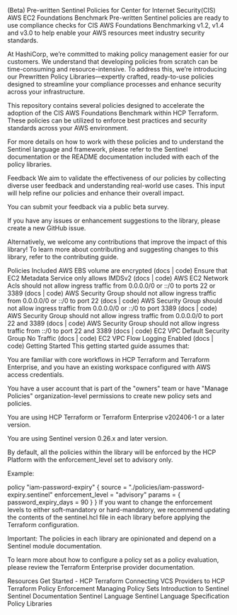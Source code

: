 (Beta) Pre-written Sentinel Policies for Center for Internet Security(CIS) AWS EC2 Foundations Benchmark
Pre-written Sentinel policies are ready to use compliance checks for CIS AWS Foundations Benchmarking v1.2, v1.4 and v3.0 to help enable your AWS resources meet industry security standards.

At HashiCorp, we’re committed to making policy management easier for our customers. We understand that developing policies from scratch can be time-consuming and resource-intensive. To address this, we’re introducing our Prewritten Policy Libraries—expertly crafted, ready-to-use policies designed to streamline your compliance processes and enhance security across your infrastructure.

This repository contains several policies designed to accelerate the adoption of the CIS AWS Foundations Benchmark within HCP Terraform. These policies can be utilized to enforce best practices and security standards across your AWS environment.

For more details on how to work with these policies and to understand the Sentinel language and framework, please refer to the Sentinel documentation or the README documentation included with each of the policy libraries.

Feedback
We aim to validate the effectiveness of our policies by collecting diverse user feedback and understanding real-world use cases. This input will help refine our policies and enhance their overall impact.

You can submit your feedback via a public beta survey.

If you have any issues or enhancement suggestions to the library, please create a new GitHub issue.

Alternatively, we welcome any contributions that improve the impact of this library! To learn more about contributing and suggesting changes to this library, refer to the contributing guide.

Policies Included
AWS EBS volume are encrypted (docs | code)
Ensure that EC2 Metadata Service only allows IMDSv2 (docs | code)
AWS EC2 Network Acls should not allow ingress traffic from 0.0.0.0/0 or ::/0 to ports 22 or 3389 (docs | code)
AWS Security Group should not allow ingress traffic from 0.0.0.0/0 or ::/0 to port 22 (docs | code)
AWS Security Group should not allow ingress traffic from 0.0.0.0/0 or ::/0 to port 3389 (docs | code)
AWS Security Group should not allow ingress traffic from 0.0.0.0/0 to port 22 and 3389 (docs | code)
AWS Security Group should not allow ingress traffic from ::/0 to port 22 and 3389 (docs | code)
EC2 VPC Default Security Group No Traffic (docs | code)
EC2 VPC Flow Logging Enabled (docs | code)
Getting Started
This getting started guide assumes that:

You are familiar with core workflows in HCP Terraform and Terraform Enterprise, and you have an existing workspace configured with AWS access credentials.

You have a user account that is part of the "owners" team or have "Manage Policies" organization-level permissions to create new policy sets and policies.

You are using HCP Terraform or Terraform Enterprise v202406-1 or a later version.

You are using Sentinel version 0.26.x and later version.

By default, all the policies within the library will be enforced by the HCP Platform with the enforcement_level set to advisory only.

Example:

policy "iam-password-expiry" {
  source = "./policies/iam-password-expiry.sentinel"
  enforcement_level = "advisory"
   params = {
      password_expiry_days = 90
   }
}
If you want to change the enforcement levels to either soft-mandatory or hard-mandatory, we recommend updating the contents of the sentinel.hcl file in each library before applying the Terraform configuration.

Important: The policies in each library are opinionated and depend on a Sentinel module documentation.

To learn more about how to configure a policy set as a policy evaluation, please review the Terraform Enterprise provider documentation.

Resources
Get Started - HCP Terraform
Connecting VCS Providers to HCP Terraform
Policy Enforcement
Managing Policy Sets
Introduction to Sentinel
Sentinel Documentation
Sentinel Language
Sentinel Language Specification
Policy Libraries
